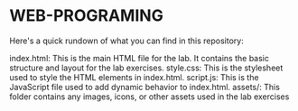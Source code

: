 # WEB-PROGRAMING
Here's a quick rundown of what you can find in this repository:

index.html: This is the main HTML file for the lab. It contains the basic structure and layout for the lab exercises.
style.css: This is the stylesheet used to style the HTML elements in index.html.
script.js: This is the JavaScript file used to add dynamic behavior to index.html.
assets/: This folder contains any images, icons, or other assets used in the lab exercises
